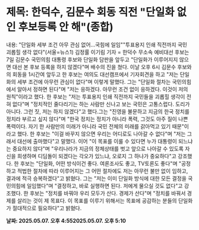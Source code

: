 # **제목: 한덕수, 김문수 회동 직전 "단일화 없인 후보등록 안 해"(종합)**

  내용: "단일화 세부 조건 아무 관심 없어…국힘에 일임""투표용지 인쇄 직전까지 국민 괴롭힐 생각 없다"(서울=뉴스1) 김정률 이기림 기자 = 한덕수 무소속 예비대선 후보는 7일 김문수 국민의힘 대통령 후보와 단일화 담판을 앞두고 "단일화가 이루어지지 않으면 대선 본 후보 등록을 하지 않겠다"며 배수의 진을 쳤다. 이날 오후 6시 김문수 후보와의 회동을 1시간여 앞두고 한 후보는 여의도 대선캠프에서 기자회견을 하고 "저는 단일화의 세부 조건에 아무런 관심이 없다"며 이렇게 말했다. 그는 "단일화 절차는 국민의힘에서 알아서 정하면 된다"며 "저는 응하겠다. 아무런 조건 없이 응하겠다. 이것이 저의 원칙"이라고 했다. 한 후보는 "저는 투표용지 인쇄 직전까지 국민들을 괴롭힐 생각이 전혀 없다"며 "정치적인 줄다리기는 하는 사람만 신나고 보는 국민은 고통스럽다. 도리가 아니다. 그런 짓, 저는 하지 않겠다"고 했다.그는 "진영을 불문하고 지금의 한국 정치를 정치라 부르고 싶지 않다"며 "한국 정치는 정치가 아니라 폭력, 그것도 아주 질이 나쁜 폭력이다. 자기 한 사람만의 미래가 아니라 국민 전체의 미래를 갉아먹고 있기 때문"이라고 했다. 한 후보는 "이걸 바꾸지 않으면 우리는 어디로도 나아갈 수 없다"며 "저는 그래서 대선에 출마했다"고 말했다. 이어 "이 목표를 이룰 수 있다면 누가 대통령이 되느냐는 중요하지 않다"며 "우리나라가 지금의 정체상태를 벗고 앞으로 나아갈 수 있도록 자신을 희생하며 디딤돌이 되겠다는 각오가 있느냐, 오로지 그 하나가 중요하다"고 강조했다. 한 후보는 "단일화, 어떤 방식이건 좋다. 여론조사도 좋고, TV토론도 좋다"며 "공정하고 적법한 절차에 따라 이루어지는 그 어떤 절차에도 저는 아무런 불만 없이 임하고, 결과에 적극 승복하겠다"고 밝혔다. 그는 "저는 이미 단일화 방식에 대한 모든 결정을 국민의힘에 일임했다"며 "결정하고, 바로 실행하면 된다. 저에게 물으실 것도 없다"고 강조했다. 한 후보는 "정치를 바꿔야 우리 모두가 산다. 경제가 산다"며 "정치를 바꿔서 경제를 살리는 것이 제 목표다. 이 목표를 이루기 위해서는 목표에 공감하는 분들의 단일화가 절대적으로 필요하다"고 밝혔다.

  **날짜: 2025.05.07. 오후 4:552025.05.07. 오후 5:10**